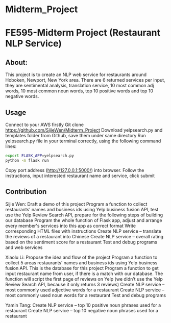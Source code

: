 # Midterm_Project
# FE595-Midterm Project (Restaurant NLP Service)
## About:
This project is to create an NLP web service for restaurants around Hoboken, Newport, New York area. There are 6 returned services per input, they are sentimental analysis, translation service, 10 most common adj words, 10 most common noun words, top 10 positive words and top 10 negative words.
## Usage
Connect to your AWS firstly
Git clone https://github.com/SijieWen/Midterm_Project
Download yelpsearch.py and templates folder from Github, save them under same directory
Run yelpsearch.py file in your terminal correctly, using the following command lines:
```bash
export FLASK_APP=yelpsearch.py
python -m flask run
```
Copy port address (http://127.0.0.1:5000/) into browser.
Follow the instructions, input interested restaurant name and service, click submit

## Contribution
Sijie Wen:
Draft a demo of this project
Program a function to collect restaurants’ names and business ids using Yelp business fusion API, test use the Yelp Review Search API, prepare for the following steps of building our database 
Program the whole function of Flask app, adjust and arrange every member's services into this app as correct format
Write corresponding HTML files with instructions
Create NLP service – translate the reviews of a restaurant into Chinese
Create NLP service – overall rating based on the sentiment score for a restaurant
Test and debug programs and web services

Xiaolu Li:
Propose the idea and flow of the project
Program a function to collect 5 areas restaurants’ names and business ids using Yelp business fusion API. This is the database for this project 
Program a function to get input restaurant name from user, if there is a match with our database. The function will script the first page of reviews on Yelp (we didn’t use the Yelp Review Search API, because it only returns 3 reviews)
Create NLP service – most commonly used adjective words for a restaurant
Create NLP service – most commonly used noun words for a restaurant
Test and debug programs

Yamin Tang:
Create NLP service – top 10 positive noun phrases used for a restaurant
Create NLP service – top 10 negative noun phrases used for a restaurant
